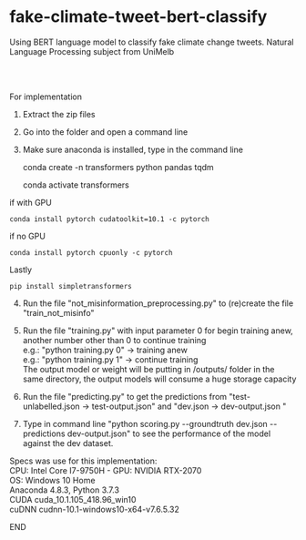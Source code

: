 # fake-climate-tweet-bert-classify
Using BERT language model to classify fake climate change tweets. Natural Language Processing subject from UniMelb

<br>
<br>

For implementation
1. Extract the zip files

2. Go into the folder and open a command line

3. Make sure anaconda is installed, type in the command line

	conda create -n transformers python pandas tqdm

	conda activate transformers

if with GPU

    conda install pytorch cudatoolkit=10.1 -c pytorch

if no GPU

    conda install pytorch cpuonly -c pytorch

Lastly

	pip install simpletransformers

4. Run the file "not_misinformation_preprocessing.py" to (re)create the file "train_not_misinfo"

5. Run the file "training.py" with input parameter 0 for begin training anew, another number other than 0 to continue training
   <br>
   e.g.: "python training.py 0" -> training anew
   <br>
   e.g.: "python training.py 1" -> continue training
   <br>
   The output model or weight will be putting in /outputs/ folder in the same directory, the output models will consume a huge storage capacity

6. Run the file "predicting.py" to get the predictions from "test-unlabelled.json -> test-output.json" and "dev.json -> dev-output.json "

7. Type in command line "python scoring.py --groundtruth dev.json --predictions dev-output.json" to see the performance of the model
   against the dev dataset.



Specs was use for this implementation:
<br>
CPU: Intel Core I7-9750H - GPU: NVIDIA RTX-2070
<br>
OS: Windows 10 Home
<br>
Anaconda 4.8.3, Python 3.7.3
<br>
CUDA cuda_10.1.105_418.96_win10
<br>
cuDNN cudnn-10.1-windows10-x64-v7.6.5.32

END




